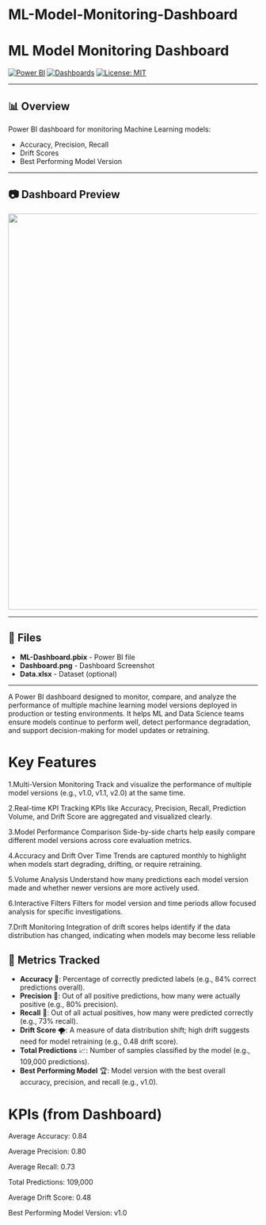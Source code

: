 # ML-Model-Monitoring-Dashboard
# ML Model Monitoring Dashboard

[![Power BI](https://img.shields.io/badge/Power%20BI-Visualization-blue)](#)
[![Dashboards](https://img.shields.io/badge/Dashboards-Analytics-yellow)](#)
[![License: MIT](https://img.shields.io/badge/License-MIT-green.svg)](https://opensource.org/licenses/MIT)

---

## 📊 Overview
Power BI dashboard for monitoring Machine Learning models:
- Accuracy, Precision, Recall
- Drift Scores
- Best Performing Model Version

---

## 📷 Dashboard Preview
<img src="Dashboard.png" width="800">

---

## 📂 Files
- **ML-Dashboard.pbix** - Power BI file
- **Dashboard.png** - Dashboard Screenshot
- **Data.xlsx** - Dataset (optional)

---

A Power BI dashboard designed to monitor, compare, and analyze the performance of multiple machine learning model versions deployed in production or testing environments.
It helps ML and Data Science teams ensure models continue to perform well, detect performance degradation, and support decision-making for model updates or retraining.


# Key Features
1.Multi-Version Monitoring
Track and visualize the performance of multiple model versions (e.g., v1.0, v1.1, v2.0) at the same time.

2.Real-time KPI Tracking
KPIs like Accuracy, Precision, Recall, Prediction Volume, and Drift Score are aggregated and visualized clearly.

3.Model Performance Comparison
Side-by-side charts help easily compare different model versions across core evaluation metrics.

4.Accuracy and Drift Over Time
Trends are captured monthly to highlight when models start degrading, drifting, or require retraining.

5.Volume Analysis
Understand how many predictions each model version made and whether newer versions are more actively used.

6.Interactive Filters
Filters for model version and time periods allow focused analysis for specific investigations.

7.Drift Monitoring
Integration of drift scores helps identify if the data distribution has changed, indicating when models may become less reliable


## 📏 Metrics Tracked

- **Accuracy** 🎯: Percentage of correctly predicted labels (e.g., 84% correct predictions overall).
- **Precision** 🏹: Out of all positive predictions, how many were actually positive (e.g., 80% precision).
- **Recall** 🧲: Out of all actual positives, how many were predicted correctly (e.g., 73% recall).
- **Drift Score** 🌪️: A measure of data distribution shift; high drift suggests need for model retraining (e.g., 0.48 drift score).
- **Total Predictions** 📈: Number of samples classified by the model (e.g., 109,000 predictions).
- **Best Performing Model** 🏆: Model version with the best overall accuracy, precision, and recall (e.g., v1.0).



 # KPIs (from Dashboard)
Average Accuracy: 0.84

Average Precision: 0.80

Average Recall: 0.73

Total Predictions: 109,000

Average Drift Score: 0.48

Best Performing Model Version: v1.0






